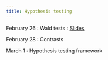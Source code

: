```yaml
---
title: Hypothesis testing
---
```


February 26
: Wald tests
  : [Slides](https://sta711-s24.github.io/slides/lecture_18.pdf)
  
February 28
: Contrasts

March 1
: Hypothesis testing framework